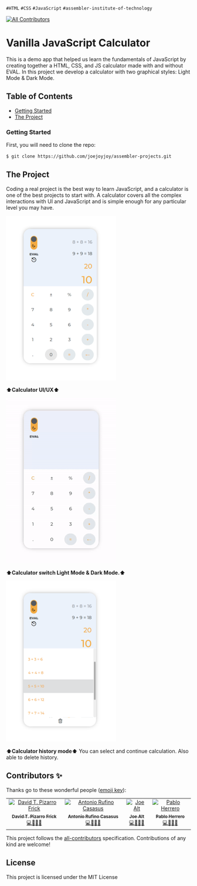 `#HTML` `#CSS` `#JavaScript` `#assembler-institute-of-technology`

[![All Contributors](https://img.shields.io/badge/all_contributors-4-orange.svg?style=flat-square)](#contributors-)

# Vanilla JavaScript Calculator <!-- omit in toc -->

This is a demo app that helped us learn the fundamentals of JavaScript by creating together a HTML, CSS, and JS calculator made with and without EVAL.
In this project we develop a calculator with two graphical styles: Light Mode & Dark Mode.

## Table of Contents <!-- omit in toc -->

- [Getting Started](#getting-started)
- [The Project](#the-project)

### Getting Started

First, you will need to clone the repo:

```bash
$ git clone https://github.com/joejoyjoy/assembler-projects.git
```


## The Project

Coding a real project is the best way to learn JavaScript, and a calculator is one of the best projects to start with. A calculator covers all the complex interactions with UI and JavaScript and is simple enough for any particular level you may have.

<img src="./assets/home.png" alt="Calculator UI/UX" width="300px">

<b>⬆️Calculator UI/UX⬆️</b>

<img src="./assets/hd-calculator-gif.gif" alt="Light Mode and Dark Mode" width="300px">

<b>⬆️Calculator switch Light Mode & Dark Mode.⬆️</b>

<img src="./assets/history.png" alt="Web preview app desktop and mobile version" width="300px">

<b>⬆️Calculator history mode⬆️</b> You can select and continue calculation. Also able to delete history.

## Contributors ✨

Thanks go to these wonderful people ([emoji key](https://allcontributors.org/docs/en/emoji-key)):

<!-- ALL-CONTRIBUTORS-LIST:START - Do not remove or modify this section -->
<!-- prettier-ignore-start -->
<!-- markdownlint-disable -->
<table>
  <tbody>
    <tr>
        <td align="center">
            <a href="https://github.com/DTPF">
                <img src="https://avatars.githubusercontent.com/u/60478224" width="100px" alt="David T. Pizarro Frick"/>
                <br />
                <sub>
                <b>David T. Pizarro Frick</b>
                </sub>
            </a>
            <br />
            <a href="#tools-dtpf" title="code-tools-maintenance-design">💻🔧🚧🎨</a>
        </td>
        <td align="center">
            <a href="https://github.com/devs-toni">
                <img src="https://avatars.githubusercontent.com/u/103459716" width="100px" alt="Antonio Rufino Casasus"/>
                <br />
                <sub>
                <b>Antonio Rufino Casasus</b>
                </sub>
            </a>
            <br />
            <a href="#code-devstoni" title="code-tools-maintenance-design">💻🔧🚧🎨</a>
        </td>
        <td align="center">
            <a href="https://github.com/joejoyjoy">
                <img src="https://avatars.githubusercontent.com/u/73751755" width="100px" alt="Joe Alt"/>
                <br />
                <sub>
                <b>Joe Alt</b>
                </sub>
            </a>
            <br />
            <a href="#tools-dtpf" title="code-tools-maintenance-design">💻🔧🚧🎨</a>
        </td>
        <td align="center">
            <a href="https://github.com/pablohgb">
                <img src="https://avatars.githubusercontent.com/u/80101321" width="100px" alt="Pablo Herrero"/>
                <br />
                <sub>
                <b>Pablo Herrero</b>
                </sub>
            </a>
            <br />
            <a href="#code-pablohgb" title="code-tools-maintenance-design">💻🔧🚧🎨</a>
        </td>
    </tr>
  </tbody>
</table>

This project follows the [all-contributors](https://allcontributors.org) specification.
Contributions of any kind are welcome!

## License <!-- omit in toc -->

This project is licensed under the MIT License